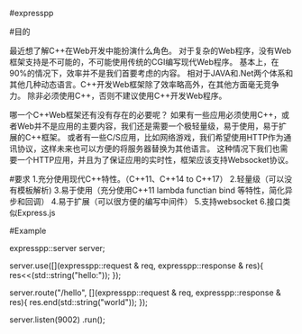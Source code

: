 #expresspp

#目的

最近想了解C++在Web开发中能扮演什么角色。
对于复杂的Web程序，没有Web框架支持是不可能的，不可能使用传统的CGI编写现代Web程序。
基本上，在90%的情况下，效率并不是我们首要考虑的内容。
相对于JAVA和.Net两个体系和其他几种动态语言。C++开发Web框架除了效率略高外，在其他方面毫无竞争力。
除非必须使用C++，否则不建议使用C++开发Web程序。

哪一个C++Web框架还有没有存在的必要呢？
如果有一些应用必须使用C++，或者Web并不是应用的主要内容，我们还是需要一个极轻量级，易于使用，易于扩展的C++框架。
或者有一些C/S应用，比如网络游戏，我们希望使用HTTP作为通讯协议，这样未来也可以方便的将服务器替换为其他语言。
这种情况下我们也需要一个HTTP应用，并且为了保证应用的实时性，框架应该支持Websocket协议。


#要求
1.充分使用现代C++特性。（C++11、C++14 to C++17）
2.轻量级（可以没有模板解析)
3.易于使用（充分使用C++11 lambda functian bind 等特性，简化异步和回调）
4.易于扩展（可以很方便的编写中间件）
5.支持websocket
6.接口类似Express.js

#Example

expresspp::server server;

server.use([](expresspp::request & req, expresspp::response & res){
	res<<(std::string("hello:"));
});

server.route("/hello", [](expresspp::request & req, expresspp::response & res){
	res.end(std::string("world"));
});

server.listen(9002)
	  .run();
